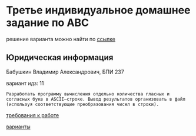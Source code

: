 # Третье индивидуальное домашнее задание по АВС

решение варианта можно найти по [ссылке](https://github.com/Babushkin05/HSE-ABC-OS-course/tree/main/IDZ3)

## Юридическая информация

Бабушкин Владимир Александрович, БПИ 237

вариант идз: 11

```
Разработать программу вычисления отдельно количества гласных и согласных букв в ASCII–строке. Вывод результатов организовать в файл (используя соответствующие преобразования чисел в строки).
```

[требования к работе](req-task-strings.pdf)

[варианты](task-strings.pdf)